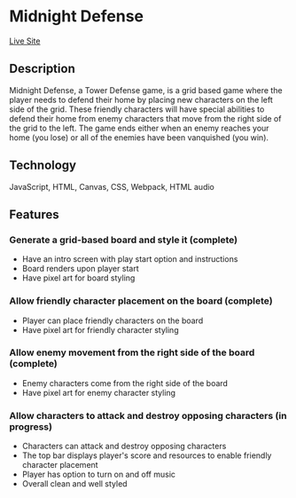 # Midnight Defense

[Live Site](https://josephasandoval.github.io/midnight_defense/)

## Description
Midnight Defense, a Tower Defense game, is a grid based game where the player needs to defend their home by placing new characters on the left side of the grid. These friendly characters will have special abilities to defend their home from enemy characters that move from the right side of the grid to the left. The game ends either when an enemy reaches your home (you lose) or all of the enemies have been vanquished (you win).

## Technology
JavaScript, HTML, Canvas, CSS, Webpack, HTML audio

## Features
### Generate a grid-based board and style it (complete)
* Have an intro screen with play start option and instructions
* Board renders upon player start
* Have pixel art for board styling

### Allow friendly character placement on the board (complete)
* Player can place friendly characters on the board
* Have pixel art for friendly character styling

### Allow enemy movement from the right side of the board (complete)
* Enemy characters come from the right side of the board
* Have pixel art for enemy character styling

### Allow characters to attack and destroy opposing characters (in progress)
* Characters can attack and destroy opposing characters
* The top bar displays player's score and resources to enable friendly character placement
* Player has option to turn on and off music
* Overall clean and well styled
